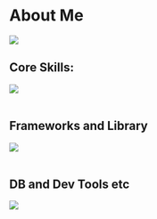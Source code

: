 # About Me


![](https://github-readme-stats.vercel.app/api/top-langs?username=AoiTatekawa)

## Core Skills:

<img src="https://skillicons.dev/icons?i=js,typescript,react" /> <br /><br />

## Frameworks and Library

<img src="https://skillicons.dev/icons?i=react,next,nodejs,laravel,wordpress,firebase" /> <br /><br />

## DB and Dev Tools etc

<img src="https://skillicons.dev/icons?i=mysql,docker,git,github,vscode,linux,aws,figma" /> <br /><br />

